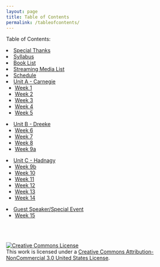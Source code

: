 ```yaml
---
layout: page
title: Table of Contents
permalink: /tableofcontents/
---
```


Table of Contents:

<li><a href="/thankyou/">Special Thanks</li>
<li><a href="/syllabus/">Syllabus</li>
<li><a href="/booklist/">Book List</a></li>
<li><a href="/streaming/">Streaming Media List</li>
<li><a href="/schedule/">Schedule</a></li>
<li><a href="">Unit A - Carnegie<ul>
<li><a href="">Week 1</li>
<li><a href="">Week 2</li>
<li><a href="">Week 3</li>
<li><a href="">Week 4</li>
<li><a href="">Week 5</li>
</ul>
</li>
<li><a href="">Unit B - Dreeke<ul>
<li><a href="">Week 6</li>
<li><a href="">Week 7</li>
<li><a href="">Week 8</li>
<li><a href="">Week 9a</li>
</ul>
</li>
<li><a href="">Unit C - Hadnagy<ul>
<li><a href="">Week 9b</li>
<li><a href="">Week 10</li>
<li><a href="">Week 11</li>
<li><a href="">Week 12</li>
<li><a href="">Week 13</li>
<li><a href="">Week 14</li>
</ul>
</li>
<li><a href="">Guest Speaker/Special Event<ul>
<li><a href="">Week 15</li>
</ul>
</li>
</ul>
<br><br><br>
<a rel="license" href="http://creativecommons.org/licenses/by-nc/3.0/us/"><img alt="Creative Commons License" style="border-width:0" src="https://i.creativecommons.org/l/by-nc/3.0/us/88x31.png" /></a><br />This work is licensed under a <a rel="license" href="http://creativecommons.org/licenses/by-nc/3.0/us/">Creative Commons Attribution-NonCommercial 3.0 United States License</a>.
